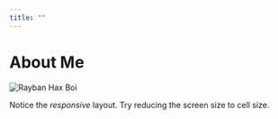 ```yaml
---
title: ""
---
```


<h1 class="text-center">About Me</h1>

<img src="/img/rayban_hax_boi.gif" alt="Rayban Hax Boi" class="img-circle center-block" />

<div class="text-center" markdown=1>

Notice the _responsive_ layout.  Try reducing the screen size to cell size.

</div>
